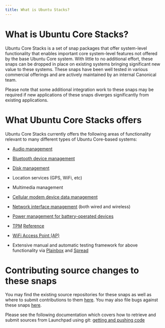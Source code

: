 ```yaml
---
title: What is Ubuntu Stacks?
---
```


# What is Ubuntu Core Stacks?

Ubuntu Core Stacks is a set of snap packages that offer system-level functionality that
enables important core system-level features not offered by the base Ubuntu Core
system. With little to no additional effort, these snaps can be dropped in place
on existing systems bringing significant new value to these systems.
These snaps have been well tested in various commercial offerings and are
actively maintained by an internal Canonical team.

Please note that some additional integration work to these snaps may be required if
new applications of these snaps diverges significantly from existing applications.

# What Ubuntu Core Stacks offers

Ubuntu Core Stacks currently offers the following areas of functionality relevant
to many different types of Ubuntu Core-based systems:

* [Audio management](audio/index.md)
* [Bluetooth device management](bluetooth/index.md)
* [Disk management](disk/index.md)
* Location services (GPS, WiFi, etc)
* Multimedia management
* [Cellular modem device data management](network/modem-manager/docs/index.md)
* [Network interface management](network/network-manager/docs/index.md) (both wired and wireless)
* [Power management for battery-operated devices](power/index.md)
* [TPM](tpm/index.md) [Reference](https://en.wikipedia.org/wiki/Trusted_Platform_Module)
* [WiFi Access Point (AP)](network/wifi-ap/docs/index.md)

* Extensive manual and automatic testing framework for above functionality via
  [Plainbox](https://pypi.python.org/pypi/plainbox) and [Spread](https://github.com/snapcore/spread)

# Contributing source changes to these snaps

  You may find the existing source repositories for these snaps as well as where to
  submit contributions to them [here](https://code.launchpad.net/~snappy-hwe-team/snappy-hwe-snaps/).
  You may also file bugs against these snaps [here](https://bugs.launchpad.net/snappy-hwe-snaps).

  Please see the following documentation which covers how to retrieve and submit sources
  from Launchpad using git: [getting and pushing code](https://help.launchpad.net/Code/Git#Getting_code)
